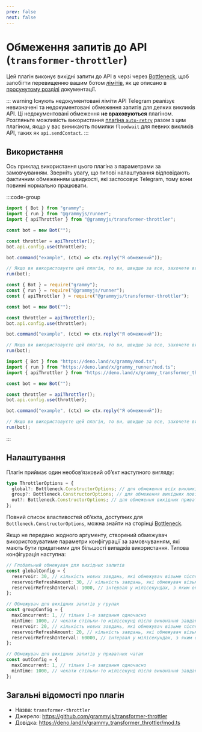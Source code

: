 ```yaml
---
prev: false
next: false
---
```


# Обмеження запитів до API (`transformer-throttler`)

Цей плагін виконує вихідні запити до API в черзі через [Bottleneck](https://github.com/SGrondin/bottleneck), щоб запобігти перевищенню вашим ботом [лімітів](https://core.telegram.org/bots/faq#my-bot-is-hitting-limits-how-do-i-avoid-this), як це описано в [просунутому розділі](../advanced/flood) документації.

::: warning Існують недокументовані ліміти API
Telegram реалізує невизначені та недокументовані обмеження запитів для деяких викликів API.
Ці недокументовані обмеження **не враховуються** плагіном.
Розгляньте можливість використання [плагіна `auto-retry`](./auto-retry) разом з цим плагіном, якщо у вас виникають помилки `floodwait` для певних викликів API, таких як `api.sendContact`.
:::

## Використання

Ось приклад використання цього плагіна з параметрами за замовчуванням.
Зверніть увагу, що типові налаштування відповідають фактичним обмеженням швидкості, які застосовує Telegram, тому вони повинні нормально працювати.

:::code-group

```ts [TypeScript]
import { Bot } from "grammy";
import { run } from "@grammyjs/runner";
import { apiThrottler } from "@grammyjs/transformer-throttler";

const bot = new Bot("");

const throttler = apiThrottler();
bot.api.config.use(throttler);

bot.command("example", (ctx) => ctx.reply("Я обмежений"));

// Якщо ви використовуєте цей плагін, то ви, швидше за все, захочете використати runner для паралельної обробки оновлень.
run(bot);
```

```js [JavaScript]
const { Bot } = require("grammy");
const { run } = require("@grammyjs/runner");
const { apiThrottler } = require("@grammyjs/transformer-throttler");

const bot = new Bot("");

const throttler = apiThrottler();
bot.api.config.use(throttler);

bot.command("example", (ctx) => ctx.reply("Я обмежений"));

// Якщо ви використовуєте цей плагін, то ви, швидше за все, захочете використати runner для паралельної обробки оновлень.
run(bot);
```

```ts [Deno]
import { Bot } from "https://deno.land/x/grammy/mod.ts";
import { run } from "https://deno.land/x/grammy_runner/mod.ts";
import { apiThrottler } from "https://deno.land/x/grammy_transformer_throttler/mod.ts";

const bot = new Bot("");

const throttler = apiThrottler();
bot.api.config.use(throttler);

bot.command("example", (ctx) => ctx.reply("Я обмежений"));

// Якщо ви використовуєте цей плагін, то ви, швидше за все, захочете використати runner для паралельної обробки оновлень.
run(bot);
```

:::

## Налаштування

Плагін приймає один необовʼязковий обʼєкт наступного вигляду:

```ts
type ThrottlerOptions = {
  global?: Bottleneck.ConstructorOptions; // для обмеження всіх викликів api
  group?: Bottleneck.ConstructorOptions; // для обмеження вихідних повідомлень у групах
  out?: Bottleneck.ConstructorOptions; // для обмеження вихідних приватних повідомлень
};
```

Повний список властивостей обʼєкта, доступних для `Bottleneck.ConstructorOptions`, можна знайти на сторінці [Bottleneck](https://github.com/SGrondin/bottleneck#constructor).

Якщо не передано жодного аргументу, створений обмежувач використовуватиме параметри конфігурації за замовчуванням, які мають бути придатними для більшості випадків використання.
Типова конфігурація наступна:

```ts
// Глобальний обмежувач для вихідних запитів
const globalConfig = {
  reservoir: 30, // кількість нових завдань, які обмежувач візьме після старту
  reservoirRefreshAmount: 30, // кількість завдань, які обмежувач візьме після оновлення резервуару
  reservoirRefreshInterval: 1000, // інтервал у мілісекундах, з яким оновлюватиметься резервуар
};

// Обмежувач для вихідних запитів у групах
const groupConfig = {
  maxConcurrent: 1, // тільки 1-е завдання одночасно
  minTime: 1000, // чекати стільки-то мілісекунд після виконання завдання
  reservoir: 20, // кількість нових завдань, які обмежувач візьме після старту
  reservoirRefreshAmount: 20, // кількість завдань, які обмежувач візьме після оновлення резервуару
  reservoirRefreshInterval: 60000, // інтервал у мілісекундах, з яким оновлюватиметься резервуар
};

// Обмежувач для вихідних запитів у приватних чатах
const outConfig = {
  maxConcurrent: 1, // тільки 1-е завдання одночасно
  minTime: 1000, // чекати стільки-то мілісекунд після виконання завдання
};
```

## Загальні відомості про плагін

- Назва: `transformer-throttler`
- Джерело: <https://github.com/grammyjs/transformer-throttler>
- Довідка: <https://deno.land/x/grammy_transformer_throttler/mod.ts>
